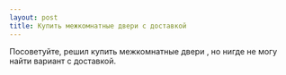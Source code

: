 ```yaml
---
layout: post 
title: Купить межкомнатные двери с доставкой 
--- 
```

Посоветуйте, решил купить межкомнатные двери , но нигде не могу найти вариант с доставкой.
